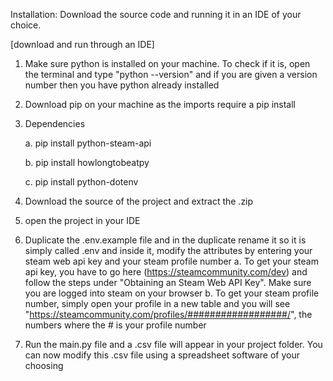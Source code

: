 Installation:
  Download the source code and running it in an IDE of your choice.
  
 [download and run through an IDE]
  1. Make sure python is installed on your machine. To check if it is, open the terminal and type "python --version" and if you are given a version number then you have python already installed
  2. Download pip on your machine as the imports require a pip install
  3. Dependencies
     
     a. pip install python-steam-api
     
     b. pip install howlongtobeatpy
     
     c. pip install python-dotenv
     
  5. Download the source of the project and extract the .zip
  6. open the project in your IDE
  7. Duplicate the .env.example file and in the duplicate rename it so it is simply called .env and inside it, modify the attributes by entering your steam web api key and your steam profile number
     a. To get your steam api key, you have to go here (https://steamcommunity.com/dev) and follow the steps under "Obtaining an Steam Web API Key". Make sure you are logged into steam on your browser
     b. To get your steam profile number, simply open your profile in a new table and you will see "https://steamcommunity.com/profiles/##################/", the numbers where the # is your profile number
  8. Run the main.py file and a .csv file will appear in your project folder. You can now modify this .csv file using a spreadsheet software of your choosing
